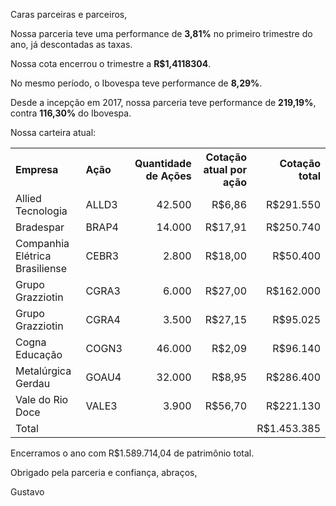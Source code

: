 <p>Caras parceiras e parceiros,</p>


<p>Nossa parceria teve uma performance de <b>3,81%</b> no primeiro trimestre do ano, já descontadas as taxas.</p>

<p>Nossa cota encerrou o trimestre a <b>R$1,4118304</b>.</p>

<p>No mesmo período, o Ibovespa teve performance de <b>8,29%</b>.</p>

<p>Desde a incepção em 2017, nossa parceria teve performance de <b>219,19%</b>, contra <b>116,30%</b> do Ibovespa.</p>

<p>Nossa carteira atual:</p>

<table cellspacing="0" cellpadding="10">
  <tr>
    <th align="left">Empresa</th>
    <th align="left">Ação</th>
    <th align="right">Quantidade de Ações</th>
    <th align="right">Cotação atual por ação</th>
    <th align="right">Cotação total</th>
  </tr>
  <tr>
    <td>Allied Tecnologia</td>
    <td>ALLD3</td>
    <td align="right">42.500</td>
    <td align="right">R$6,86</td>
    <td align="right">R$291.550</td>
  </tr>
  <tr>
    <td>Bradespar</td>
    <td>BRAP4</td>
    <td align="right">14.000</td>
    <td align="right">R$17,91</td>
    <td align="right">R$250.740</td>
  </tr>
  <tr>
    <td>Companhia Elétrica Brasiliense</td>
    <td>CEBR3</td>
    <td align="right">2.800</td>
    <td align="right">R$18,00</td>
    <td align="right">R$50.400</td>
  </tr>
  <tr>
    <td>Grupo Grazziotin</td>
    <td>CGRA3</td>
    <td align="right">6.000</td>
    <td align="right">R$27,00</td>
    <td align="right">R$162.000</td>
  </tr>
  <tr>
    <td>Grupo Grazziotin</td>
    <td>CGRA4</td>
    <td align="right">3.500</td>
    <td align="right">R$27,15</td>
    <td align="right">R$95.025</td>
  </tr>
  <tr>
    <td>Cogna Educação</td>
    <td>COGN3</td>
    <td align="right">46.000</td>
    <td align="right">R$2,09</td>
    <td align="right">R$96.140</td>
  </tr>
  <tr>
    <td>Metalúrgica Gerdau</td>
    <td>GOAU4</td>
    <td align="right">32.000</td>
    <td align="right">R$8,95</td>
    <td align="right">R$286.400</td>
  </tr>
  <tr>
    <td>Vale do Rio Doce</td>
    <td>VALE3</td>
    <td align="right">3.900</td>
    <td align="right">R$56,70</td>
    <td align="right">R$221.130</td>
  </tr>
  <tr>
    <td>Total</td>
    <td>&nbsp;</td>
    <td align="right">&nbsp;</td>
    <td align="right">&nbsp;</td>
    <td align="right">R$1.453.385</td>
  </tr>
</table>

<p>Encerramos o ano com R$1.589.714,04 de patrimônio total.</p>

<p>Obrigado pela parceria e confiança, abraços,</p>

<p>Gustavo</p>
<br>
<br>
<br>
<br>
<br>
<br>
<br>
<br>
<br>
